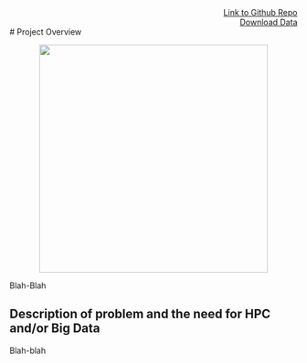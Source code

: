 <div style="text-align: right"> <a href="https://github.com/not-a-hot-dog/parallelized-disease-modeling">Link to Github Repo</a> </div>  
<div style="text-align: right"> <a href="https://drive.google.com/file/d/1vKTZ4S0wiGxiffjPxnth1rrBXIOTcLCQ/view?usp=sharing">Download Data</a> </div>  
# Project Overview 
<br>

<p align="center">
<img src="https://phil.cdc.gov//PHIL_Images/23311/23311_lores.jpg" height="400"/>
</p>

Blah-Blah

## Description of problem and the need for HPC and/or Big Data

Blah-blah
